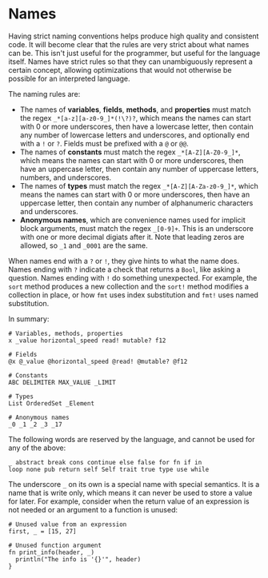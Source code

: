 # Names

Having strict naming conventions helps produce high quality and consistent
code. It will become clear that the rules are very strict about what names can
be. This isn't just useful for the programmer, but useful for the language
itself. Names have strict rules so that they can unambiguously represent a
certain concept, allowing optimizations that would not otherwise be possible
for an interpreted language.

The naming rules are:

- The names of **variables**, **fields**, **methods**, and **properties** must
  match the regex `_*[a-z][a-z0-9_]*(!\?)?`, which means the names can start
  with 0 or more underscores, then have a lowercase letter, then contain any
  number of lowercase letters and underscores, and optionally end with a `!` or
  `?`. Fields must be prefixed with a `@` or `@@`.
- The names of **constants** must match the regex `_*[A-Z][A-Z0-9_]*`, which
  means the names can start with 0 or more underscores, then have an uppercase
  letter, then contain any number of uppercase letters, numbers, and
  underscores.
- The names of **types** must match the regex `_*[A-Z][A-Za-z0-9_]*`, which
  means the names can start with 0 or more underscores, then have an uppercase
  letter, then contain any number of alphanumeric characters and underscores.
- **Anonymous names**, which are convenience names used for implicit block
  arguments, must match the regex `_[0-9]+`. This is an underscore with one or
  more decimal digiats after it. Note that leading zeros are allowed, so `_1`
  and `_0001` are the same.

When names end with a `?` or `!`, they give hints to what the name does. Names
ending with `?` indicate a check that returns a `Bool`, like asking a question.
Names ending with `!` do something unexpected. For example, the `sort` method
produces a new collection and the `sort!` method modifies a collection in
place, or how `fmt` uses index substitution and `fmt!` uses named substitution.

In summary:

```kaki
# Variables, methods, properties
x _value horizontal_speed read! mutable? f12

# Fields
@x @_value @horizontal_speed @read! @mutable? @f12

# Constants
ABC DELIMITER MAX_VALUE _LIMIT

# Types
List OrderedSet _Element

# Anonymous names
_0 _1 _2 _3 _17
```

The following words are reserved by the language, and cannot be used for any
of the above:

```kaki
_ abstract break cons continue else false for fn if in
loop none pub return self Self trait true type use while
```

The underscore `_` on its own is a special name with special semantics. It is a
name that is write only, which means it can never be used to store a value for
later. For example, consider when the return value of an expression is not
needed or an argument to a function is unused:

```kaki
# Unused value from an expression
first, _ = [15, 27]

# Unused function argument
fn print_info(header, _)
  println("The info is '{}'", header)
}
```
